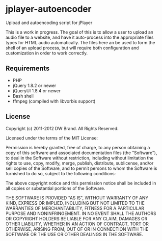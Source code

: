 jplayer-autoencoder
===================

Upload and autoencoding script for jPlayer


This is a work in progress.  The goal of this is to allow a user to upload an audio file to a website,
and have it auto-process into the appropriate files types for HTML audio automatically.  The files here
an be used to form the shell of an upload process, but will require both configuration and customization
in order to work correctly.


Requirements
------------

* PHP
* jQuery 1.8.2 or newer
* jQueryUI 1.8.4 or newer
* Bash shell
* ffmpeg (compiled with libvorbis support)


License
-------

Copyright (c) 2011-2012 DW Brand.  All Rights Reserved.

Licensed under the terms of the MIT License:

Permission is hereby granted, free of charge, to any person obtaining a copy of this software and associated documentation files (the "Software"), to deal in the Software without restriction, including without limitation the rights to use, copy, modify, merge, publish, distribute, sublicense, and/or sell copies of the Software, and to permit persons to whom the Software is furnished to do so, subject to the following conditions:

The above copyright notice and this permission notice shall be included in all copies or substantial portions of the Software.

THE SOFTWARE IS PROVIDED "AS IS", WITHOUT WARRANTY OF ANY KIND, EXPRESS OR IMPLIED, INCLUDING BUT NOT LIMITED TO THE WARRANTIES OF MERCHANTABILITY, FITNESS FOR A PARTICULAR PURPOSE AND NONINFRINGEMENT. IN NO EVENT SHALL THE AUTHORS OR COPYRIGHT HOLDERS BE LIABLE FOR ANY CLAIM, DAMAGES OR OTHER LIABILITY, WHETHER IN AN ACTION OF CONTRACT, TORT OR OTHERWISE, ARISING FROM, OUT OF OR IN CONNECTION WITH THE SOFTWARE OR THE USE OR OTHER DEALINGS IN THE SOFTWARE.

